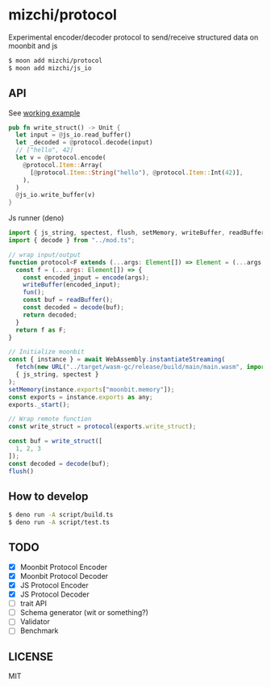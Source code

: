 # mizchi/protocol

Experimental encoder/decoder protocol to send/receive structured data on moonbit and js

```bash
$ moon add mizchi/protocol
$ moon add mizchi/js_io
```

## API

See [working example](./main)

```rust
pub fn write_struct() -> Unit {
  let input = @js_io.read_buffer()
  let _decoded = @protocol.decode(input)
  // ["hello", 42]
  let v = @protocol.encode(
    @protocol.Item::Array(
      [@protocol.Item::String("hello"), @protocol.Item::Int(42)],
    ),
  )
  @js_io.write_buffer(v)
}
```

Js runner (deno)

```js
import { js_string, spectest, flush, setMemory, writeBuffer, readBuffer } from "./.mooncakes/mizchi/js_io/dist/js_string.js"
import { decode } from "../mod.ts";

// wrap input/output
function protocol<F extends (...args: Element[]) => Element = (...args: any[]) => any>(fun: () => void) {
  const f = (...args: Element[]) => {
    const encoded_input = encode(args);
    writeBuffer(encoded_input);
    fun();
    const buf = readBuffer();
    const decoded = decode(buf);
    return decoded;
  }
  return f as F;
}

// Initialize moonbit
const { instance } = await WebAssembly.instantiateStreaming(
  fetch(new URL("../target/wasm-gc/release/build/main/main.wasm", import.meta.url)),
  { js_string, spectest }
);
setMemory(instance.exports["moonbit.memory"]);
const exports = instance.exports as any;
exports._start();

// Wrap remote function
const write_struct = protocol(exports.write_struct);

const buf = write_struct([
  1, 2, 3
]);
const decoded = decode(buf);
flush()
```

## How to develop

```bash
$ deno run -A script/build.ts
$ deno run -A script/test.ts
```

## TODO

- [x] Moonbit Protocol Encoder
- [x] Moonbit Protocol Decoder
- [x] JS Protocol Encoder
- [x] JS Protocol Decoder
- [ ] trait API
- [ ] Schema generator (wit or something?)
- [ ] Validator
- [ ] Benchmark

## LICENSE

MIT